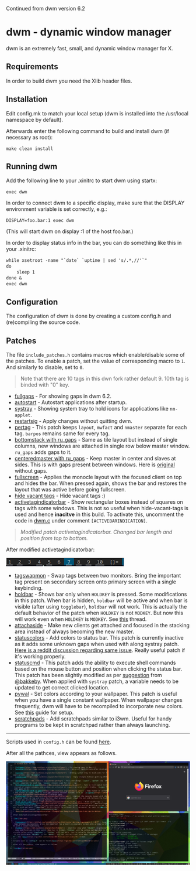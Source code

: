 Continued from dwm version 6.2



dwm - dynamic window manager
============================
dwm is an extremely fast, small, and dynamic window manager for X.


Requirements
------------
In order to build dwm you need the Xlib header files.


Installation
------------
Edit config.mk to match your local setup (dwm is installed into
the /usr/local namespace by default).

Afterwards enter the following command to build and install dwm (if
necessary as root):

    make clean install


Running dwm
-----------
Add the following line to your .xinitrc to start dwm using startx:

    exec dwm

In order to connect dwm to a specific display, make sure that
the DISPLAY environment variable is set correctly, e.g.:

    DISPLAY=foo.bar:1 exec dwm

(This will start dwm on display :1 of the host foo.bar.)

In order to display status info in the bar, you can do something
like this in your .xinitrc:

    while xsetroot -name "`date` `uptime | sed 's/.*,//'`"
    do
    	sleep 1
    done &
    exec dwm


Configuration
-------------
The configuration of dwm is done by creating a custom config.h
and (re)compiling the source code.


Patches
-------

The file `include_patches.h` contains macros which enable/disable some of the patches. To enable a patch, set the value of corresponding macro to `1`. And similarly to disable, set to `0`.

> Note that there are 10 tags in this dwn fork rather default 9. 10th tag is binded with "0" key.

- [fullgaps](https://dwm.suckless.org/patches/fullgaps/) - For showing gaps in dwm 6.2.
- [autostart](https://dwm.suckless.org/patches/autostart/) - Autostart applications after startup.
- [systray](https://dwm.suckless.org/patches/autostart/) - Showing system tray to hold icons for applications like `nm-applet`.
- [restartsig](https://dwm.suckless.org/patches/restartsig/) - Apply changes without quitting dwm.
- [pertag](https://dwm.suckless.org/patches/pertag/) - This patch keeps `layout`, `mwfact` and `nmaster` separate for each tag. `barpos` remains same for every tag.
- [bottomstack with ru_gaps](https://dwm.suckless.org/patches/ru_gaps/) - Same as tile layout but instead of single columns, new windows are attached in single row below master window. `ru_gaps` adds gaps to it.
- [centeredmaster with ru_gaps](https://dwm.suckless.org/patches/ru_gaps/) - Keep master in center and slaves at sides. This is with gaps present between windows. Here is  [original](https://dwm.suckless.org/patches/centeredmaster/) without gaps.
- [fullscreen](https://dwm.suckless.org/patches/fullscreen/) - Applies the monocle layout with the focused client on top and hides the bar. When pressed again, shows the bar and restores the layout that was active before going fullscreen.
- [hide vacant tags](https://dwm.suckless.org/patches/hide_vacant_tags/) - Hide vacant tags :)
- [activetagindicatorbar](https://dwm.suckless.org/patches/activetagindicatorbar/) - Show rectangular boxes instead of squares on tags with some windows. This is not so useful when hide-vacant-tags is used and hence **inacitve** in this build. To activate this, uncomment the code in [dwm.c](./dwm.c) under comment `[ACTIVEBARINDICATION]`.
> _Modified patch activetagindicatorbar. Changed bar length and position from top to bottom._

After modified activetagindicatorbar:

![bar](bar.png)

- [tagswapmon](https://github.com/bakkeby/patches/blob/master/dwm/dwm-tagswapmon-6.2.diff) - Swap tags between two monitors. Bring the important tag present on secondary screen onto primary screen with a single keybinding.
- [holdbar](https://dwm.suckless.org/patches/holdbar/) - Shows bar only when `HOLDKEY` is pressed. Some modifications in this patch. When bar is hidden, `holdbar` will be active and when bar is visible (after using `togglebar`), `holdbar` will not work. This is actually the default behavior of the patch when `HOLDKEY` is not `MODKEY`. But now this will work even when `HOLDKEY` is `MODKEY`. See [this](https://github.com/bakkeby/dwm-flexipatch/issues/35) thread.
- [attachaside](https://dwm.suckless.org/patches/attachaside/) - Make new clients get attached and focused in the stacking area instead of always becoming the new master.
- [statuscolors](https://dwm.suckless.org/patches/statuscolors/) - Add colors to status bar. This patch is currently inactive as it adds some unknown gaps when used with along systray patch. [Here is a reddit discussion regarding same issue](https://www.reddit.com/r/unixporn/comments/ahoudy/need_help_status_color_patch_on_dwm_a_strange_gap/). Really useful patch if it's working properly.
- [statuscmd](https://dwm.suckless.org/patches/statuscmd/) - This patch adds the ability to execute shell commands based on the mouse button and position when clicking the status bar. This patch has been slightly modified as per [suggestion](https://github.com/chhajedji/dwm/commit/10353926c247c68805499e8403815f2efad4bb6e#r47272109) from [@bakkeby](https://github.com/bakkeby). When applied with `systray` patch, a variable needs to be updated to get correct clicked location.
- [pywal](https://github.com/dylanaraps/pywal) - Set colors according to your wallpaper. This patch is useful when you have a single constant wallpaper. When wallpaper changes frequently, dwm will have to be recompiled to incorporate new colors. See [this](https://github.com/dylanaraps/pywal/wiki/Customization#dwm) guide for setup.
- [scratchpads](https://dwm.suckless.org/patches/scratchpads/) - Add scratchpads similar to i3wm. Useful for handy programs to be kept in scratchpad rather than always launching.
---
Scripts used in `config.h` can be found [here](https://github.com/chinmaychhajed/scripts/).

After all the pathces, view appears as follows.

![screen](screen.png)
